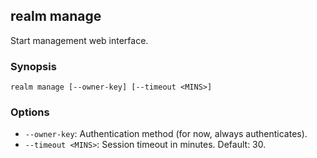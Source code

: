 ## realm manage

Start management web interface.

### Synopsis

```
realm manage [--owner-key] [--timeout <MINS>]
```

### Options

- `--owner-key`: Authentication method (for now, always authenticates).
- `--timeout <MINS>`: Session timeout in minutes. Default: 30.


